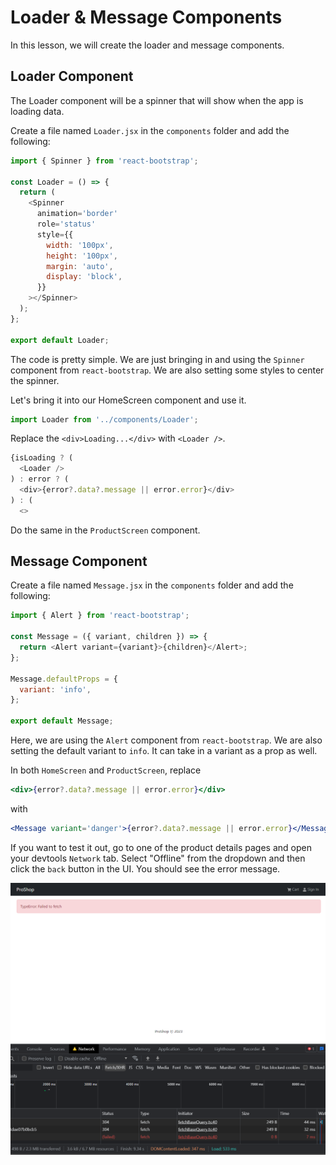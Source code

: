 # Loader & Message Components

In this lesson, we will create the loader and message components.

## Loader Component

The Loader component will be a spinner that will show when the app is loading data.

Create a file named `Loader.jsx` in the `components` folder and add the following:

```js
import { Spinner } from 'react-bootstrap';

const Loader = () => {
  return (
    <Spinner
      animation='border'
      role='status'
      style={{
        width: '100px',
        height: '100px',
        margin: 'auto',
        display: 'block',
      }}
    ></Spinner>
  );
};

export default Loader;
```

The code is pretty simple. We are just bringing in and using the `Spinner` component from `react-bootstrap`. We are also setting some styles to center the spinner.

Let's bring it into our HomeScreen component and use it.

```js
import Loader from '../components/Loader';
```

Replace the `<div>Loading...</div>` with `<Loader />`.

```js
{isLoading ? (
  <Loader />
) : error ? (
  <div>{error?.data?.message || error.error}</div>
) : (
  <>
```

Do the same in the `ProductScreen` component.

## Message Component

Create a file named `Message.jsx` in the `components` folder and add the following:

```js
import { Alert } from 'react-bootstrap';

const Message = ({ variant, children }) => {
  return <Alert variant={variant}>{children}</Alert>;
};

Message.defaultProps = {
  variant: 'info',
};

export default Message;
```

Here, we are using the `Alert` component from `react-bootstrap`. We are also setting the default variant to `info`. It can take in a variant as a prop as well.

In both `HomeScreen` and `ProductScreen`, replace

```jsx
<div>{error?.data?.message || error.error}</div>
```

with

```jsx
<Message variant='danger'>{error?.data?.message || error.error}</Message>
```

If you want to test it out, go to one of the product details pages and open your devtools `Network` tab. Select "Offline" from the dropdown and then click the `back` button in the UI. You should see the error message.

<img src="./images/message.png" width="600">
